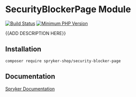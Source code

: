 # SecurityBlockerPage Module
[![Build Status](https://travis-ci.org/spryker-shop/security-blocker-page.svg)](https://travis-ci.org/spryker-shop/security-blocker-page)
[![Minimum PHP Version](https://img.shields.io/badge/php-%3E%3D%207.2-8892BF.svg)](https://php.net/)

{{ADD DESCRIPTION HERE}}

## Installation

```
composer require spryker-shop/security-blocker-page
```

## Documentation

[Spryker Documentation](https://academy.spryker.com/developing_with_spryker/module_guide/modules.html)
